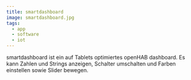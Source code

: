 ```yaml
---
title: smartdashboard
image: smartdashboard.jpg
tags:
  - app
  - software
  - iot
---
```


smartdashboard ist ein auf Tablets optimiertes openHAB dashboard. Es kann Zahlen und Strings anzeigen, Schalter umschalten und Farben einstellen
sowie Slider bewegen.
<!--more-->
